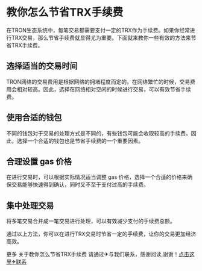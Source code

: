 # 教你怎么节省TRX手续费

在TRON生态系统中，每笔交易都需要支付一定的TRX作为手续费。如果你经常进行TRX交易，那么节省手续费就显得尤为重要。下面就来教你一些有效的方法来节省TRX手续费。

## 选择适当的交易时间

TRON网络的交易费用是根据网络的拥堵程度而定的。在网络繁忙的时候，交易费用会相对较高。因此，选择在网络相对空闲的时候进行交易，可以有效节省手续费。

## 使用合适的钱包

不同的钱包对于交易的处理方式是不同的，有些钱包可能会收取较高的手续费。因此，选择一个合适的钱包也是节省手续费的一个重要因素。

## 合理设置 gas 价格

在进行交易时，可以根据实际情况适当调整 gas 价格，选择一个合适的价格来确保交易能够快速得到确认，同时又不至于支付过高的手续费。

## 集中处理交易

将多笔交易合并成一笔交易进行处理，可以有效减少支付的手续费总额。

通过以上方法，你可以在进行TRX交易时节省一定的手续费，让你的交易更加经济高效。

更多 关于教你怎么节省TRX手续费 请通过✈与我们联系，感谢阅读,谢谢！[点击这里✈联系](https://trx.tw)